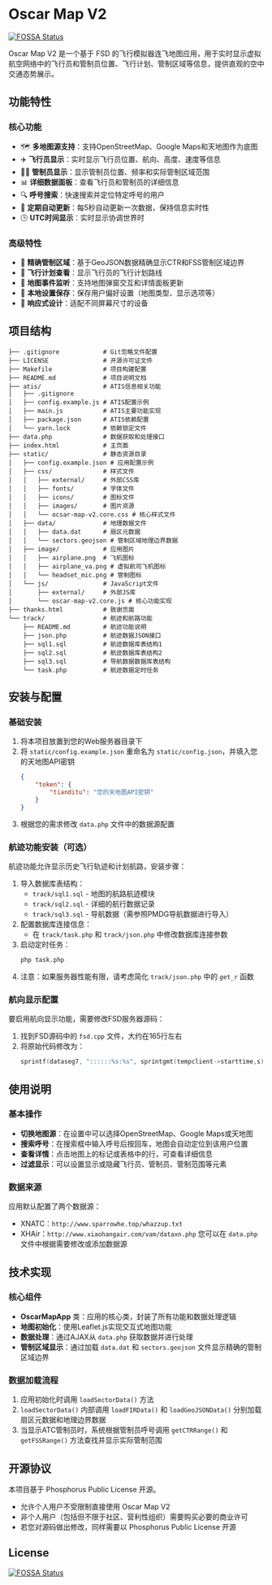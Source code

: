 # Oscar Map V2
[![FOSSA Status](https://app.fossa.com/api/projects/git%2Bgithub.com%2Fsparrowhe%2Foscar-map-v2.svg?type=shield)](https://app.fossa.com/projects/git%2Bgithub.com%2Fsparrowhe%2Foscar-map-v2?ref=badge_shield)

Oscar Map V2 是一个基于 FSD 的飞行模拟器连飞地图应用，用于实时显示虚拟航空网络中的飞行员和管制员位置、飞行计划、管制区域等信息，提供直观的空中交通态势展示。

## 功能特性

### 核心功能
- 🗺️ **多地图源支持**：支持OpenStreetMap、Google Maps和天地图作为底图
- ✈️ **飞行员显示**：实时显示飞行员位置、航向、高度、速度等信息
- 👨‍✈️ **管制员显示**：显示管制员位置、频率和实际管制区域范围
- 📊 **详细数据面板**：查看飞行员和管制员的详细信息
- 🔍 **呼号搜索**：快速搜索并定位特定呼号的用户
- 🔄 **定期自动更新**：每5秒自动更新一次数据，保持信息实时性
- 🕒 **UTC时间显示**：实时显示协调世界时

### 高级特性
- 📍 **精确管制区域**：基于GeoJSON数据精确显示CTR和FSS管制区域边界
- 📝 **飞行计划查看**：显示飞行员的飞行计划路线
- 🎯 **地图事件监听**：支持地图弹窗交互和详情面板更新
- 💾 **本地设置保存**：保存用户偏好设置（地图类型、显示选项等）
- 📱 **响应式设计**：适配不同屏幕尺寸的设备

## 项目结构

```
├── .gitignore            # Git忽略文件配置
├── LICENSE               # 开源许可证文件
├── Makefile              # 项目构建配置
├── README.md             # 项目说明文档
├── atis/                 # ATIS信息相关功能
│   ├── .gitignore
│   ├── config.example.js # ATIS配置示例
│   ├── main.js           # ATIS主要功能实现
│   ├── package.json      # ATIS依赖配置
│   └── yarn.lock         # 依赖锁定文件
├── data.php              # 数据获取和处理接口
├── index.html            # 主页面
├── static/               # 静态资源目录
│   ├── config.example.json # 应用配置示例
│   ├── css/              # 样式文件
│   │   ├── external/     # 外部CSS库
│   │   ├── fonts/        # 字体文件
│   │   ├── icons/        # 图标文件
│   │   ├── images/       # 图片资源
│   │   └── ocsar-map-v2.core.css # 核心样式文件
│   ├── data/             # 地理数据文件
│   │   ├── data.dat      # 扇区元数据
│   │   └── sectors.geojson # 管制区域地理边界数据
│   ├── image/            # 应用图片
│   │   ├── airplane.png  # 飞机图标
│   │   ├── airplane_va.png # 虚拟航司飞机图标
│   │   └── headset_mic.png # 管制图标
│   └── js/               # JavaScript文件
│       ├── external/     # 外部JS库
│       └── oscar-map-v2.core.js # 核心功能实现
├── thanks.html           # 致谢页面
└── track/                # 航迹和航路功能
    ├── README.md         # 航迹功能说明
    ├── json.php          # 航迹数据JSON接口
    ├── sql1.sql          # 航迹数据库表结构1
    ├── sql2.sql          # 航迹数据库表结构2
    ├── sql3.sql          # 导航数据数据库表结构
    └── task.php          # 航迹数据定时任务
```

## 安装与配置

### 基础安装
1. 将本项目放置到您的Web服务器目录下
2. 将 `static/config.example.json` 重命名为 `static/config.json`，并填入您的天地图API密钥
   ```json
   {
       "token": {
           "tianditu": "您的天地图API密钥"
       }
   }
   ```
3. 根据您的需求修改 `data.php` 文件中的数据源配置

### 航迹功能安装（可选）
航迹功能允许显示历史飞行轨迹和计划航路，安装步骤：
1. 导入数据库表结构：
   - `track/sql1.sql` - 地图的航路航迹模块
   - `track/sql2.sql` - 详细的航行数据记录
   - `track/sql3.sql` - 导航数据（需参照PMDG导航数据进行导入）
2. 配置数据库连接信息：
   - 在 `track/task.php` 和 `track/json.php` 中修改数据库连接参数
3. 启动定时任务：
   ```bash
   php task.php
   ```
4. 注意：如果服务器性能有限，请考虑简化 `track/json.php` 中的 `get_r` 函数

### 航向显示配置
要启用航向显示功能，需要修改FSD服务器源码：
1. 找到FSD源码中的 `fsd.cpp` 文件，大约在165行左右
2. 将原始代码修改为：
   ```cpp
   sprintf(dataseg7, "::::::%s:%s", sprintgmt(tempclient->starttime,s), tempclient->pbh);
   ```

## 使用说明

### 基本操作
- **切换地图源**：在设置中可以选择OpenStreetMap、Google Maps或天地图
- **搜索呼号**：在搜索框中输入呼号后按回车，地图会自动定位到该用户位置
- **查看详情**：点击地图上的标记或表格中的行，可查看详细信息
- **过滤显示**：可以设置显示或隐藏飞行员、管制员、管制范围等元素

### 数据来源
应用默认配置了两个数据源：
- XNATC：`http://www.sparrowhe.top/whazzup.txt`
- XHAir：`http://www.xiaohangair.com/vam/dataxn.php`
您可以在 `data.php` 文件中根据需要修改或添加数据源

## 技术实现

### 核心组件
- **OscarMapApp** 类：应用的核心类，封装了所有功能和数据处理逻辑
- **地图初始化**：使用Leaflet.js实现交互式地图功能
- **数据处理**：通过AJAX从 `data.php` 获取数据并进行处理
- **管制区域显示**：通过加载 `data.dat` 和 `sectors.geojson` 文件显示精确的管制区域边界

### 数据加载流程
1. 应用初始化时调用 `loadSectorData()` 方法
2. `loadSectorData()` 内部调用 `loadFIRData()` 和 `loadGeoJSONData()` 分别加载扇区元数据和地理边界数据
3. 当显示ATC管制员时，系统根据管制员呼号调用 `getCTRRange()` 和 `getFSSRange()` 方法查找并显示实际管制范围

## 开源协议

本项目基于 Phosphorus Public License 开源。
- 允许个人用户不受限制直接使用 Oscar Map V2
- 非个人用户（包括但不限于社区、营利性组织）需要购买必要的商业许可
- 若您对源码做出修改，同样需要以 Phosphorus Public License 开源

## License

[![FOSSA Status](https://app.fossa.com/api/projects/git%2Bgithub.com%2Fsparrowhe%2Foscar-map-v2.svg?type=large)](https://app.fossa.com/projects/git%2Bgithub.com%2Fsparrowhe%2Foscar-map-v2?ref=badge_large)